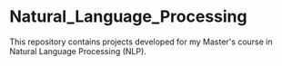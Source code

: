 # Natural_Language_Processing
This repository contains projects developed for my Master's course in Natural Language Processing (NLP).
